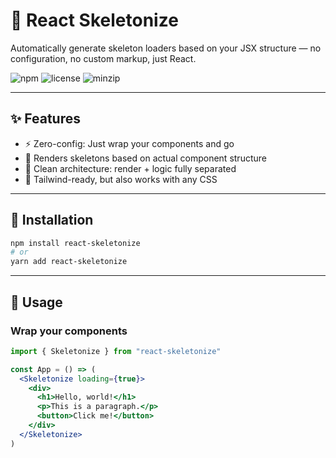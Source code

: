 # 🦴 React Skeletonize

Automatically generate skeleton loaders based on your JSX structure — no configuration, no custom markup, just React.

![npm](https://img.shields.io/npm/v/react-skeletonize?style=flat-square)
![license](https://img.shields.io/npm/l/react-skeletonize?style=flat-square)
![minzip](https://img.shields.io/bundlephobia/minzip/react-skeletonize?style=flat-square)

---

## ✨ Features

- ⚡ Zero-config: Just wrap your components and go
- 🎨 Renders skeletons based on actual component structure
- 🧠 Clean architecture: render + logic fully separated
- 💅 Tailwind-ready, but also works with any CSS

---

## 🚀 Installation

```bash
npm install react-skeletonize
# or
yarn add react-skeletonize
```


---

## 📖 Usage

### Wrap your components

```jsx
import { Skeletonize } from "react-skeletonize"

const App = () => (
  <Skeletonize loading={true}>
    <div>
      <h1>Hello, world!</h1>
      <p>This is a paragraph.</p>
      <button>Click me!</button>
    </div>
  </Skeletonize>
)
```
